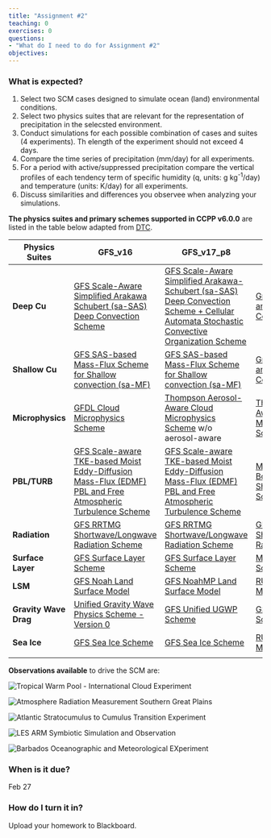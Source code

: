 ```yaml
---
title: "Assignment #2"
teaching: 0
exercises: 0
questions:
- "What do I need to do for Assignment #2"
objectives:
---
```


### What is expected?

1. Select two SCM cases designed to simulate ocean (land) environmental conditions.
2. Select two physics suites that are relevant for the representation of precipitation in the selecsted environment. 
3. Conduct simulations for each possible combination of cases and suites (4 experiments). Th elength of the experiment should not exceed 4 days.
4. Compare the time series of precipitation (mm/day) for all experiments. 
5. For a period with active/suppressed precipitation compare the vertical profiles of each tendency term of specific humidity (q, units: g kg<sup>-1</sup>/day) and temperature (units: K/day) for all experiments.
6. Discuss similarities and differences you observee when analyzing your simulations. 

**The physics suites and primary schemes supported in CCPP v6.0.0** are listed in the table below adapted from [DTC](https://dtcenter.ucar.edu/GMTB/v6.0.0/sci_doc/allscheme_page.html).

| **Physics Suites**  | **GFS_v16** | **GFS_v17_p8** | **RAP** | **HRRR** | **RRFS_v1beta** | **WoFS_V0** |
| --- | --- | --- | --- | --- | --- | --- |
| **Deep Cu** | [GFS Scale-Aware Simplified Arakawa Schubert (sa-SAS) Deep Convection Scheme](https://dtcenter.ucar.edu/GMTB/v6.0.0/sci_doc/_g_f_s__s_a_m_fdeep.html) | [GFS Scale-Aware Simplified Arakawa-Schubert (sa-SAS) Deep Convection Scheme + Cellular Automata Stochastic Convective Organization Scheme](https://dtcenter.ucar.edu/GMTB/v6.0.0/sci_doc/_g_f_s__s_a_m_fdeep.html#ca_page) | [Grell-Freitas Scale and Aerosol Aware Convection Scheme](https://dtcenter.ucar.edu/GMTB/v6.0.0/sci_doc/_c_u__g_f.html) | off | off | off |
| **Shallow Cu** | [GFS SAS-based Mass-Flux Scheme for Shallow convection (sa-MF)](https://dtcenter.ucar.edu/GMTB/v6.0.0/sci_doc/_g_f_s__s_a_m_fshal.html) | [GFS SAS-based Mass-Flux Scheme for Shallow convection (sa-MF)](https://dtcenter.ucar.edu/GMTB/v6.0.0/sci_doc/_g_f_s__s_a_m_fshal.html) | [Grell-Freitas Scale and Aerosol Aware Convection Scheme](https://dtcenter.ucar.edu/GMTB/v6.0.0/sci_doc/_c_u__g_f.html) | [MYNN-EDMF Boundary Layer and Shallow Cloud Scheme](https://dtcenter.ucar.edu/GMTB/v6.0.0/sci_doc/_m_y_n_n_e_d_m_f.html) | [MYNN-EDMF Boundary Layer and Shallow Cloud Scheme](https://dtcenter.ucar.edu/GMTB/v6.0.0/sci_doc/_m_y_n_n_e_d_m_f.html) |[MYNN-EDMF Boundary Layer and Shallow Cloud Scheme](https://dtcenter.ucar.edu/GMTB/v6.0.0/sci_doc/_m_y_n_n_e_d_m_f.html) |
| **Microphysics** | [GFDL Cloud Microphysics Scheme](https://dtcenter.ucar.edu/GMTB/v6.0.0/sci_doc/_g_f_d_l_cloud.html) | [Thompson Aerosol-Aware Cloud Microphysics Scheme](https://dtcenter.ucar.edu/GMTB/v6.0.0/sci_doc/_t_h_o_m_p_s_o_n.html) w/o aerosol-aware | [Thompson Aerosol-Aware Cloud Microphysics Scheme](https://dtcenter.ucar.edu/GMTB/v6.0.0/sci_doc/_t_h_o_m_p_s_o_n.html) | [Thompson Aerosol-Aware Cloud Microphysics Scheme](https://dtcenter.ucar.edu/GMTB/v6.0.0/sci_doc/_t_h_o_m_p_s_o_n.html) | [Thompson Aerosol-Aware Cloud Microphysics Scheme](https://dtcenter.ucar.edu/GMTB/v6.0.0/sci_doc/_t_h_o_m_p_s_o_n.html) | [NSSL 2-moment Cloud Microphysics Scheme](https://dtcenter.ucar.edu/GMTB/v6.0.0/sci_doc/_n_s_s_l_m_i_c_r_o_page.html) |
| **PBL/TURB** | [GFS Scale-aware TKE-based Moist Eddy-Diffusion Mass-Flux (EDMF) PBL and Free Atmospheric Turbulence Scheme](https://dtcenter.ucar.edu/GMTB/v6.0.0/sci_doc/_g_f_s__s_a_t_m_e_d_m_f_v_d_i_f_q.html) | [GFS Scale-aware TKE-based Moist Eddy-Diffusion Mass-Flux (EDMF) PBL and Free Atmospheric Turbulence Scheme](https://dtcenter.ucar.edu/GMTB/v6.0.0/sci_doc/_g_f_s__s_a_t_m_e_d_m_f_v_d_i_f_q.html) | [MYNN-EDMF Boundary Layer and Shallow Cloud Scheme](https://dtcenter.ucar.edu/GMTB/v6.0.0/sci_doc/_m_y_n_n_e_d_m_f.html) | [MYNN-EDMF Boundary Layer and Shallow Cloud Scheme](https://dtcenter.ucar.edu/GMTB/v6.0.0/sci_doc/_m_y_n_n_e_d_m_f.html) | [MYNN-EDMF Boundary Layer and Shallow Cloud Scheme](https://dtcenter.ucar.edu/GMTB/v6.0.0/sci_doc/_m_y_n_n_e_d_m_f.html) | [MYNN-EDMF Boundary Layer and Shallow Cloud Scheme](https://dtcenter.ucar.edu/GMTB/v6.0.0/sci_doc/_m_y_n_n_e_d_m_f.html) |
| **Radiation** | [GFS RRTMG Shortwave/Longwave Radiation Scheme](https://dtcenter.ucar.edu/GMTB/v6.0.0/sci_doc/_g_f_s__r_r_t_m_g.html) | [GFS RRTMG Shortwave/Longwave Radiation Scheme](https://dtcenter.ucar.edu/GMTB/v6.0.0/sci_doc/_g_f_s__r_r_t_m_g.html) | [GFS RRTMG Shortwave/Longwave Radiation Scheme](https://dtcenter.ucar.edu/GMTB/v6.0.0/sci_doc/_g_f_s__r_r_t_m_g.html) | [GFS RRTMG Shortwave/Longwave Radiation Scheme](https://dtcenter.ucar.edu/GMTB/v6.0.0/sci_doc/_g_f_s__r_r_t_m_g.html) | [GFS RRTMG Shortwave/Longwave Radiation Scheme](https://dtcenter.ucar.edu/GMTB/v6.0.0/sci_doc/_g_f_s__r_r_t_m_g.html) | [GFS RRTMG Shortwave/Longwave Radiation Scheme](https://dtcenter.ucar.edu/GMTB/v6.0.0/sci_doc/_g_f_s__r_r_t_m_g.html) |
| **Surface Layer** | [GFS Surface Layer Scheme](https://dtcenter.ucar.edu/GMTB/v6.0.0/sci_doc/_g_f_s__s_f_c_l_y_r.html) | [GFS Surface Layer Scheme](https://dtcenter.ucar.edu/GMTB/v6.0.0/sci_doc/_g_f_s__s_f_c_l_y_r.html) | [MYNN Surface Layer Scheme](https://dtcenter.ucar.edu/GMTB/v6.0.0/sci_doc/_s_f_c__m_y_n_n_s_f_l.html) | [MYNN Surface Layer Scheme](https://dtcenter.ucar.edu/GMTB/v6.0.0/sci_doc/_s_f_c__m_y_n_n_s_f_l.html) | [MYNN Surface Layer Scheme](https://dtcenter.ucar.edu/GMTB/v6.0.0/sci_doc/_s_f_c__m_y_n_n_s_f_l.html) | [MYNN Surface Layer Scheme](https://dtcenter.ucar.edu/GMTB/v6.0.0/sci_doc/_s_f_c__m_y_n_n_s_f_l.html)
| **LSM** | [GFS Noah Land Surface Model](https://dtcenter.ucar.edu/GMTB/v6.0.0/sci_doc/_g_f_s__n_o_a_h.html) | [GFS NoahMP Land Surface Model](https://dtcenter.ucar.edu/GMTB/v6.0.0/sci_doc/_noah_m_p.html) | [RUC Land Surface Model](https://dtcenter.ucar.edu/GMTB/v6.0.0/sci_doc/_r_u_c_l_s_m.html) | [RUC Land Surface Model](https://dtcenter.ucar.edu/GMTB/v6.0.0/sci_doc/_r_u_c_l_s_m.html) | [GFS NoahMP Land Surface Model](https://dtcenter.ucar.edu/GMTB/v6.0.0/sci_doc/_noah_m_p.html) | [GFS Noah Land Surface Model](https://dtcenter.ucar.edu/GMTB/v6.0.0/sci_doc/_g_f_s__n_o_a_h.html) |
| **Gravity Wave Drag** | [Unified Gravity Wave Physics Scheme - Version 0](https://dtcenter.ucar.edu/GMTB/v6.0.0/sci_doc/_g_f_s__u_g_w_p_v0.html) | [GFS Unified UGWP Scheme](https://dtcenter.ucar.edu/GMTB/v6.0.0/sci_doc/_g_f_s__u_n_i_f_i_e_d__u_g_w_p.html) | [GSL Drag Suite Scheme](https://dtcenter.ucar.edu/GMTB/v6.0.0/sci_doc/_g_f_s_drag_suite.html) | [GSL Drag Suite Scheme](https://dtcenter.ucar.edu/GMTB/v6.0.0/sci_doc/_g_f_s_drag_suite.html) | [Unified Gravity Wave Physics Scheme - Version 0](https://dtcenter.ucar.edu/GMTB/v6.0.0/sci_doc/_g_f_s__u_g_w_p_v0.html) | [Unified Gravity Wave Physics Scheme - Version 0](https://dtcenter.ucar.edu/GMTB/v6.0.0/sci_doc/_g_f_s__u_g_w_p_v0.html) |
| **Sea Ice** | [GFS Sea Ice Scheme](https://dtcenter.ucar.edu/GMTB/v6.0.0/sci_doc/_g_f_s__s_f_c_s_i_c_e.html) | [GFS Sea Ice Scheme](https://dtcenter.ucar.edu/GMTB/v6.0.0/sci_doc/_g_f_s__s_f_c_s_i_c_e.html) | [RUC Land Surface Model](https://dtcenter.ucar.edu/GMTB/v6.0.0/sci_doc/_r_u_c_l_s_m.html) | [RUC Land Surface Model](https://dtcenter.ucar.edu/GMTB/v6.0.0/sci_doc/_r_u_c_l_s_m.html) | [GFS Sea Ice Scheme](https://dtcenter.ucar.edu/GMTB/v6.0.0/sci_doc/_g_f_s__s_f_c_s_i_c_e.html) | [GFS Sea Ice Scheme](https://dtcenter.ucar.edu/GMTB/v6.0.0/sci_doc/_g_f_s__s_f_c_s_i_c_e.html) |
|  |  |  |  |  |  |  |

**Observations available** to drive the SCM are:

![Tropical Warm Pool - International Cloud Experiment](https://cristianastan2.github.io/AOES-CLIM670-Assignment2/fig/TWP-ICE.png)

![Atmosphere Radiation Measurement Southern Great Plains](https://cristianastan2.github.io/AOES-CLIM670-Assignment2/fig/ARM-SGP.png)

![Atlantic Stratocumulus to Cumulus Transition Experiment](https://cristianastan2.github.io/AOES-CLIM670-Assignment2/fig/ASTEX.png)

![LES ARM Symbiotic Simulation and Observation](https://cristianastan2.github.io/AOES-CLIM670-Assignment2/fig/LASSO.png)

![Barbados Oceanographic and Meteorological EXperiment](https://cristianastan2.github.io/AOES-CLIM670-Assignment2/fig/BOMEX.png)



### When is it due?
Feb 27

### How do I turn it in?
Upload your homework to Blackboard.
